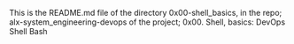 This is the README.md file of the directory 0x00-shell_basics, in the repo;
alx-system_engineering-devops
of the project;
0x00. Shell, basics: DevOps Shell Bash
